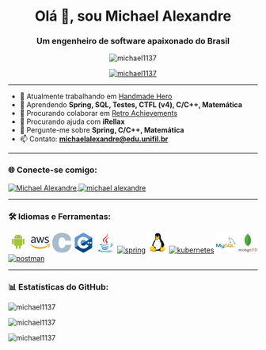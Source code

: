 <h1 align="center">Olá 👋, sou Michael Alexandre</h1>
<h3 align="center">Um engenheiro de software apaixonado do Brasil</h3>

<p align="center"> 
  <img src="https://komarev.com/ghpvc/?username=michael1137&label=Profile%20views&color=0e75b6&style=flat" alt="michael1137" /> 
</p>

<p align="center"> 
  <a href="https://github.com/ryo-ma/github-profile-trophy">
    <img src="https://github-profile-trophy.vercel.app/?username=michael1137&theme=tokyonight&margin-w=10&margin-h=10" alt="michael1137" />
  </a> 
</p>

---

- 🔭 Atualmente trabalhando em [Handmade Hero](https://github.com/Michael1137/Handmade-Hero)  
- 🌱 Aprendendo **Spring, SQL, Testes, CTFL (v4), C/C++, Matemática**  
- 👯 Procurando colaborar em [Retro Achievements](https://docs.retroachievements.org/developer-docs/)  
- 🤝 Procurando ajuda com **iRellax**  
- 💬 Pergunte-me sobre **Spring, C/C++, Matemática**  
- 📫 Contato: **michaelalexandre@edu.unifil.br**

---

<h3 align="left">🌐 Conecte-se comigo:</h3>
<p align="left">
<a href="https://linkedin.com/in/michaelalexandre" target="blank">
  <img align="center" src="https://raw.githubusercontent.com/rahuldkjain/github-profile-readme-generator/master/src/images/icons/Social/linked-in-alt.svg" alt="Michael Alexandre" height="30" width="40" />
</a>
<a href="https://fb.com/michaelalexandre" target="blank">
  <img align="center" src="https://raw.githubusercontent.com/rahuldkjain/github-profile-readme-generator/master/src/images/icons/Social/facebook.svg" alt="michael alexandre" height="30" width="40" />
</a>
</p>

---

<h3 align="left">🛠️ Idiomas e Ferramentas:</h3>
<p align="left"> 
<a href="https://developer.android.com" target="_blank" rel="noreferrer"><img src="https://raw.githubusercontent.com/devicons/devicon/master/icons/android/android-original-wordmark.svg" alt="android" width="40" height="40"/></a> 
<a href="https://aws.amazon.com" target="_blank" rel="noreferrer"><img src="https://raw.githubusercontent.com/devicons/devicon/master/icons/amazonwebservices/amazonwebservices-original-wordmark.svg" alt="aws" width="40" height="40"/></a> 
<a href="https://www.cprogramming.com/" target="_blank" rel="noreferrer"><img src="https://raw.githubusercontent.com/devicons/devicon/master/icons/c/c-original.svg" alt="c" width="40" height="40"/></a> 
<a href="https://www.w3schools.com/cpp/" target="_blank" rel="noreferrer"><img src="https://raw.githubusercontent.com/devicons/devicon/master/icons/cplusplus/cplusplus-original.svg" alt="cplusplus" width="40" height="40"/></a> 
<a href="https://www.java.com" target="_blank" rel="noreferrer"><img src="https://raw.githubusercontent.com/devicons/devicon/master/icons/java/java-original.svg" alt="java" width="40" height="40"/></a> 
<a href="https://spring.io/" target="_blank" rel="noreferrer"><img src="https://www.vectorlogo.zone/logos/springio/springio-icon.svg" alt="spring" width="40" height="40"/></a> 
<a href="https://www.linux.org/" target="_blank" rel="noreferrer"><img src="https://raw.githubusercontent.com/devicons/devicon/master/icons/linux/linux-original.svg" alt="linux" width="40" height="40"/></a> 
<a href="https://kubernetes.io" target="_blank" rel="noreferrer"><img src="https://www.vectorlogo.zone/logos/kubernetes/kubernetes-icon.svg" alt="kubernetes" width="40" height="40"/></a> 
<a href="https://www.mysql.com/" target="_blank" rel="noreferrer"><img src="https://raw.githubusercontent.com/devicons/devicon/master/icons/mysql/mysql-original-wordmark.svg" alt="mysql" width="40" height="40"/></a> 
<a href="https://www.mongodb.com/" target="_blank" rel="noreferrer"><img src="https://raw.githubusercontent.com/devicons/devicon/master/icons/mongodb/mongodb-original-wordmark.svg" alt="mongodb" width="40" height="40"/></a> 
<a href="https://postman.com" target="_blank" rel="noreferrer"><img src="https://www.vectorlogo.zone/logos/getpostman/getpostman-icon.svg" alt="postman" width="40" height="40"/></a> 
</p>

---

<h3 align="left">📊 Estatísticas do GitHub:</h3>

<p align="left">
  <img src="https://github-readme-stats.vercel.app/api/top-langs?username=michael1137&show_icons=true&locale=en&layout=compact&theme=tokyonight" alt="michael1137" />
</p>

<p align="left">
  <img src="https://github-readme-stats.vercel.app/api?username=michael1137&show_icons=true&locale=en&theme=tokyonight" alt="michael1137" />
</p>

<p align="left">
  <img src="https://github-readme-streak-stats.herokuapp.com/?user=michael1137&theme=tokyonight" alt="michael1137" />
</p>
